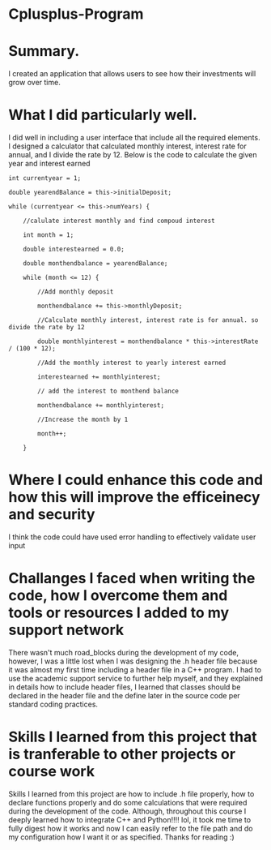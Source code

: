 # Cplusplus-Program

# Summary.
I created an application that allows users to see how their investments will grow over time. 

# What I did particularly well.
I did well in including a user interface that include all the required elements. 
I designed a calculator that calculated monthly interest, interest rate for annual, and I divide the rate by 12.
Below is the code to calculate the given year and interest earned

    int currentyear = 1;

    double yearendBalance = this->initialDeposit;

    while (currentyear <= this->numYears) {

        //calulate interest monthly and find compoud interest

        int month = 1;

        double interestearned = 0.0;

        double monthendbalance = yearendBalance;

        while (month <= 12) {

            //Add monthly deposit

            monthendbalance += this->monthlyDeposit;

            //Calculate monthly interest, interest rate is for annual. so divide the rate by 12

            double monthlyinterest = monthendbalance * this->interestRate / (100 * 12);

            //Add the monthly interest to yearly interest earned

            interestearned += monthlyinterest;

            // add the interest to monthend balance

            monthendbalance += monthlyinterest;

            //Increase the month by 1

            month++;

        }

# Where I could enhance this code and how this will improve the efficeinecy and security
I think the code could have used error handling to effectively validate user input

# Challanges I faced when writing the code, how I overcome them and tools or resources I added to my support network
There wasn't much road_blocks during the development of my code, however, I was a little lost when I was designing the .h header file because it was almost my first time including a header file in a C++ program. I had to use the academic support service to further help myself,  and they explained in details how to include header files, I learned that classes should be declared in the header file and the define later in the source code per standard coding practices. 

# Skills I learned from this project that is tranferable to other projects or course work
Skills I learned from this project are how to include .h file properly, how to declare functions properly and do some calculations that were required during the development of the code. Although, throughout this course I deeply learned how to integrate C++ and Python!!!! lol, it took me time to fully digest how it works and now I can easily refer to the file path and do my configuration how I want it or as specified.
Thanks for reading :)

